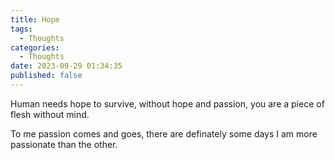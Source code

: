 ```yaml
---
title: Hope
tags:
  - Thoughts
categories:
  - Thoughts
date: 2023-09-29 01:34:35
published: false
---
```


Human needs hope to survive, without hope and passion, you are a piece of flesh without mind.

To me passion comes and goes, there are definately some days I am more passionate than the other. 